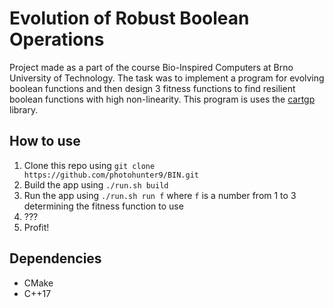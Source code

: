 # Evolution of Robust Boolean Operations
Project made as a part of the course Bio-Inspired Computers at Brno University of Technology. The task was to implement a program for evolving boolean functions and then design 3 fitness functions to find resilient boolean functions with high non-linearity. This program is uses the [cartgp](https://github.com/kpot/cartgp) library.

## How to use
1. Clone this repo using `git clone https://github.com/photohunter9/BIN.git`
2. Build the app using `./run.sh build`
3. Run the app using `./run.sh run f` where `f` is a number from 1 to 3 determining the fitness function to use
4. ???
5. Profit!

## Dependencies
* CMake
* C++17
